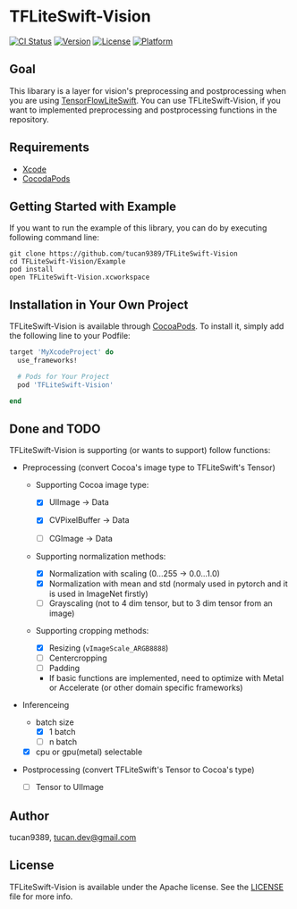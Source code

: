 # TFLiteSwift-Vision

[![CI Status](https://img.shields.io/travis/tucan9389/TFLiteSwift-Vision.svg?style=flat)](https://travis-ci.org/tucan9389/TFLiteSwift-Vision)
[![Version](https://img.shields.io/cocoapods/v/TFLiteSwift-Vision.svg?style=flat)](https://cocoapods.org/pods/TFLiteSwift-Vision)
[![License](https://img.shields.io/cocoapods/l/TFLiteSwift-Vision.svg?style=flat)](https://cocoapods.org/pods/TFLiteSwift-Vision)
[![Platform](https://img.shields.io/cocoapods/p/TFLiteSwift-Vision.svg?style=flat)](https://cocoapods.org/pods/TFLiteSwift-Vision)

## Goal

This libarary is a layer for vision's preprocessing and postprocessing when you are using [TensorFlowLiteSwift](https://cocoapods.org/pods/TensorFlowLiteSwift). You can use TFLiteSwift-Vision, if you want to implemented preprocessing and postprocessing functions in the repository. 

## Requirements

- [Xcode](https://developer.apple.com/xcode/)
- [CocodaPods](https://cocoapods.org/)

## Getting Started with Example

If you want to run the example of this library, you can do by executing following command line:

```shell
git clone https://github.com/tucan9389/TFLiteSwift-Vision
cd TFLiteSwift-Vision/Example
pod install
open TFLiteSwift-Vision.xcworkspace
```

## Installation in Your Own Project

TFLiteSwift-Vision is available through [CocoaPods](https://cocoapods.org). To install
it, simply add the following line to your Podfile:

```ruby
target 'MyXcodeProject' do
  use_frameworks!

  # Pods for Your Project
  pod 'TFLiteSwift-Vision'

end
```

## Done and TODO

TFLiteSwift-Vision is supporting (or wants to support) follow functions:

- Preprocessing (convert Cocoa's image type to TFLiteSwift's Tensor)

  - Supporting Cocoa image type:

    - [x] UIImage → Data

    - [x] CVPixelBuffer → Data
    - [ ] CGImage → Data

  - Supporting normalization methods:

    - [x] Normalization with scaling (0...255 → 0.0...1.0)
    - [x] Normalization with mean and std (normaly used in pytorch and it is used in ImageNet firstly)
    - [ ] Grayscaling (not to 4 dim tensor, but to 3 dim tensor from an image)

  - Supporting cropping methods:

    - [x] Resizing (`vImageScale_ARGB8888`)
    - [ ] Centercropping
    - [ ] Padding
    - If basic functions are implemented, need to optimize with Metal or Accelerate (or other domain specific frameworks)

- Inferenceing

  - batch size
    - [x] 1 batch
    - [ ] n batch
  - [x] cpu or gpu(metal) selectable

- Postprocessing (convert TFLiteSwift's Tensor to Cocoa's type)

  - [ ] Tensor to UIImage

## Author

tucan9389, tucan.dev@gmail.com

## License

TFLiteSwift-Vision is available under the Apache license. See the [LICENSE](LICENSE) file for more info.